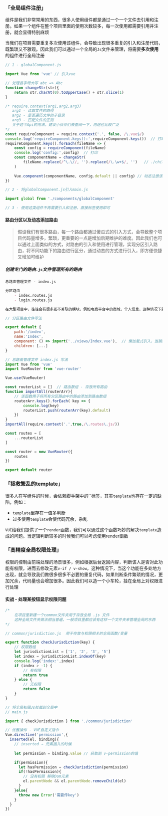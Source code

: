 ### 「全局组件注册」

组件是我们非常常用的东西，很多人使用组件都是通过一个一个文件去引用和注册。如果一个组件在整个项目里面的使用次数较多，每一次使用都需要引用并注册，就会显得特别麻烦

当我们在项目需要重复多次使用该组件，会导致出现很多重复的引入和注册代码，既繁琐又不雅观。因此我们可以通过一个全局的`Js`文件来管理，将需要**多次使用**的组件进行全局注册

```javascript
// 1 - globalComponent.js

import Vue from 'vue' // 引入vue

// 处理首字母大写 abc => Abc
function changeStr(str){
    return str.charAt(0).toUpperCase() + str.slice(1)
}

/* require.context(arg1,arg2,arg3)
   arg1 - 读取文件的路径
   arg2 - 是否遍历文件的子目录
   arg3 - 匹配文件的正则
   关于这个Api的用法，建议小伙伴们去查阅一下，用途也比较广泛
*/
const requireComponent = require.context('.', false, /\.vue$/)
console.log('requireComponent.keys():',requireComponent.keys())  // 打印
requireComponent.keys().forEach(fileName => {
    const config = requireComponent(fileName)
    console.log('config:',config)  // 打印
    const componentName = changeStr(
        fileName.replace(/^\.\//, '').replace(/\.\w+$/, '')   // ./child1.vue => child1
    )
    
    Vue.component(componentName, config.default || config) // 动态注册该目录下的所有.vue文件
})

// 2 - 将globalComponent.js引入main.js

import global from './components/globalComponent'

// 3 - 使用这类组件不再需要引入和注册，直接标签使用即可
```

#### 路由分区以及动态添加路由

> 假设我们有很多路由，每一个路由都通过傻瓜式的引入方式，会导致整个项目代码量增多，繁琐，更重要的一点是增加后期维护的难度。因此我们也可以通过上面类似的方式，对路由的引入和使用进行管理，实现分区引入路由，将不同功能下的路由进行区分，通过动态的方式进行引入，即方便快捷又增加可维护

##### 创建专门的路由`.js`文件管理所有的路由

```markdown
总路由管理文件 - index.js

分区路由
    - index.routes.js
    - login.routes.js

在大型项目中，往往会有很多互不关联的模块，例如电商平台中的商城，个人信息，这种情况下就可以对路由进行分区
```

```javascript
// 分区路由文件写法

export default {
    path:'/index',
    name:'Index',
    component: () => import('../views/Index.vue'),  // 懒加载式引入，当跳转到时才进行引入chunk
    children: [...]
}

// 总路由管理文件 index.js 写法
import Vue from 'vue'
import VueRouter from 'vue-router'

Vue.use(VueRouter)

const routerList = []  // 路由数组 - 存放所有路由
function importAll(routerArr){
    // 该函数用于将所有分区路由中的路由添加到路由数组
    routerArr.keys().forEach( key => {
        console.log(key)
        routerList.push(routerArr(key).default)
    })
}
importAll(require.context('.',true,/\.routes\.js/))

const routes = [
    ...routerList
]

const router = new VueRouter({
    routes
})

export default router
```

### 「拯救繁乱的template」

很多人在写组件的时候，会依赖脚手架中的``标签，其实`template`也存在一定的缺陷，例如：

- `template`里存在一值多判断
- 过多使用`template`会使代码冗余，杂乱

`VUE`给我们提供了一个`render`函数，我们可以通过这个函数巧妙的解决`template`造成的问题。当逻辑判断较多的时候我们可以考虑使用render函数

### 「高精度全局权限处理」

权限的控制由前端处理的场景很多，例如根据后台返回内容，判断该人是否对此功能有权限，进而去修改元素`v-if / v-show`，这种情况下，当这个功能在多处地方出现，就会导致我们做很多很多不必要的重复代码，如果判断条件繁琐的情况，更加冗余，代码量也会增加很多。因此我们可以造一个小车轮，挂在全局上对权限进行处理

#### 实战 - 处理某按钮显示权限问题

```js
/* 
    在项目里新建一个common文件夹用于存放全局 .js 文件
    这种全局文件夹做法相当普遍，一般项目里都应该有这样一个文件夹来管理全局的东西
*/

// common/jurisdiction.js  用于存放与权限相关的全局函数/变量

export function checkJurisdiction(key) {
    // 权限数组
    let jurisdictionList = ['1', '2', '3', '5']
    let index = jurisdictionList.indexOf(key)
    console.log('index:',index)
    if (index > -1) {
        // 有权限
        return true
    } else {
        // 无权限
        return false
    }
}

// 将全局权限Js挂载到全局中 
// main.js

import { checkJurisdiction } from './common/jurisdiction'

// 优雅操作 - VUE自定义指令
Vue.directive('permission',{
  inserted(el, binding){
    // inserted → 元素插入的时候
    
    let permission = binding.value // 获取到 v-permission的值

    if(permission){
      let hasPermission = checkJurisdiction(permission)
      if(!hasPermission){
        // 没有权限 移除Dom元素
        el.parentNode && el.parentNode.removeChild(el)
      }
    }else{
      throw new Error('需要传key')
    }
  }
})

```

